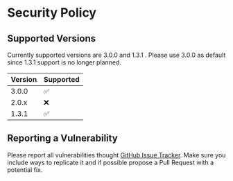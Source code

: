 # Security Policy

## Supported Versions

Currently supported versions are 3.0.0 and 1.3.1 . Please use 3.0.0 as default since 1.3.1 support is no longer planned.

| Version | Supported          |
| ------- | ------------------ |
| 3.0.0   | :white_check_mark: |
| 2.0.x   | :x:                |
| 1.3.1   | :white_check_mark: |

## Reporting a Vulnerability

Please report all vulnerabilities thought [GitHub Issue Tracker](https://github.com/melexis/warnings-plugin/issues). 
Make sure you include ways to replicate it and if possible propose a Pull Request with a potential fix.
